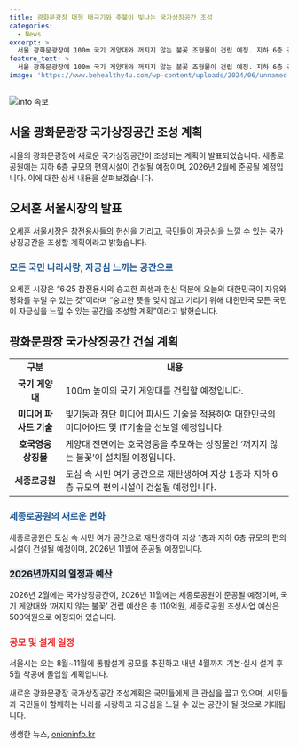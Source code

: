 ```yaml
---
title: 광화문광장 대형 태극기와 촛불이 빛나는 국가상징공간 조성
categories:
  - News
excerpt: >
  서울 광화문광장에 100m 국기 게양대와 꺼지지 않는 불꽃 조형물이 건립 예정. 지하 6층 규모의 편의시설도 계획 중. 이는 참전용사를 기리는 국의 자긍심을 높일 목적으로 추진되며, 2026년에 준공 예정. 광장은 거리에서도 잘 보이도록 계획되었으며, 국기와 조형물은 24시간 상시로 게양될 예정. 8월~11월 통합설계 공모를 진행하고, 총 610억원이 투입될 예정.
feature_text: >
  서울 광화문광장에 100m 국기 게양대와 꺼지지 않는 불꽃 조형물이 건립 예정. 지하 6층 규모의 편의시설도 계획 중. 이는 참전용사를 기리는 국의 자긍심을 높일 목적으로 추진되며, 2026년에 준공 예정. 광장은 거리에서도 잘 보이도록 계획되었으며, 국기와 조형물은 24시간 상시로 게양될 예정. 8월~11월 통합설계 공모를 진행하고, 총 610억원이 투입될 예정.
image: 'https://www.behealthy4u.com/wp-content/uploads/2024/06/unnamed-file.png'
---
```


<p><img src="https://www.behealthy4u.com/wp-content/uploads/2024/06/unnamed-file.png" alt="info 속보" /></p>

<h2 data-ke-size="size26">서울 광화문광장 국가상징공간 조성 계획</h2>

<p data-ke-size="size16">서울의 광화문광장에 새로운 국가상징공간이 조성되는 계획이 발표되었습니다. 세종로공원에는 지하 6층 규모의 편의시설이 건설될 예정이며, 2026년 2월에 준공될 예정입니다. 이에 대한 상세 내용을 살펴보겠습니다.</p>

<h2 data-ke-size="size24">오세훈 서울시장의 발표</h2>

<p data-ke-size="size16">오세훈 서울시장은 참전용사들의 헌신을 기리고, 국민들이 자긍심을 느낄 수 있는 국가상징공간을 조성할 계획이라고 밝혔습니다.</p>

<h3><span style="color: #1a5490;">모든 국민 나라사랑, 자긍심 느끼는 공간으로</span></h3>

<p data-ke-size="size16">오세훈 시장은 “6·25 참전용사의 숭고한 희생과 헌신 덕분에 오늘의 대한민국이 자유와 평화를 누릴 수 있는 것”이라며 “숭고한 뜻을 잊지 않고 기리기 위해 대한민국 모든 국민이 자긍심을 느낄 수 있는 공간을 조성할 계획”이라고 밝혔습니다.</p>

<h2 data-ke-size="size24">광화문광장 국가상징공간 건설 계획</h2>

<table>
  <tr>
    <td style="text-align: center; height: 17px;"><b>구분</b></td>
    <td style="text-align: center; height: 17px;"><b>내용</b></td>
  </tr>
  <tr>
    <td style="text-align: center; height: 17px;"><b>국기 게양대</b></td>
    <td>100m 높이의 국기 게양대를 건립할 예정입니다.</td>
  </tr>
  <tr>
    <td style="text-align: center; height: 17px;"><b>미디어 파사드 기술</b></td>
    <td>빛기둥과 첨단 미디어 파사드 기술을 적용하여 대한민국의 미디어아트 및 IT기술을 선보일 예정입니다.</td>
  </tr>
  <tr>
    <td style="text-align: center; height: 17px;"><b>호국영웅 상징물</b></td>
    <td>게양대 전면에는 호국영웅을 추모하는 상징물인 ‘꺼지지 않는 불꽃’이 설치될 예정입니다.</td>
  </tr>
  <tr>
    <td style="text-align: center; height: 17px;"><b>세종로공원</b></td>
    <td>도심 속 시민 여가 공간으로 재탄생하여 지상 1층과 지하 6층 규모의 편의시설이 건설될 예정입니다.</td>
  </tr>
</table>

<h3><span style="color: #1a5490;">세종로공원의 새로운 변화</span></h3>

<p data-ke-size="size16">세종로공원은 도심 속 시민 여가 공간으로 재탄생하여 지상 1층과 지하 6층 규모의 편의시설이 건설될 예정이며, 2026년 11월에 준공될 예정입니다.</p>

<h3><span style="background-color: #21538527;">2026년까지의 일정과 예산</span></h3>

<p data-ke-size="size16">2026년 2월에는 국가상징공간이, 2026년 11월에는 세종로공원이 준공될 예정이며, 국기 게양대와 ‘꺼지지 않는 불꽃’ 건립 예산은 총 110억원, 세종로공원 조성사업 예산은 500억원으로 예정되어 있습니다.</p>

<h3><span style="color: #ee2323;">공모 및 설계 일정</span></h3>

<p data-ke-size="size16">서울시는 오는 8월~11월에 통합설계 공모를 추진하고 내년 4월까지 기본·실시 설계 후 5월 착공에 돌입할 계획입니다.</p>

<p data-ke-size="size16">새로운 광화문광장 국가상징공간 조성계획은 국민들에게 큰 관심을 끌고 있으며, 시민들과 국민들이 함께하는 나라를 사랑하고 자긍심을 느낄 수 있는 공간이 될 것으로 기대됩니다.</p>
생생한 뉴스, <a href="https://onioninfo.kr" rel="dofollow">onioninfo.kr</a>


